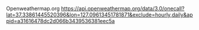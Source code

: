 ﻿Openweathermap.org
https://api.openweathermap.org/data/3.0/onecall?lat=37.33861445520396&lon=127.09613451781871&exclude=hourly,daily&appid=a31616478dc2d066b3439536381eec5a